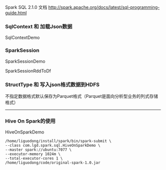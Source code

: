 

Spark SQL 2.1.0 文档
http://spark.apache.org/docs/latest/sql-programming-guide.html


### SqlContext 和 加载Json数据

SqlContextDemo

### SparkSession

SparkSessionDemo

SparkSessionRddToDf

### StructType 和 写入json格式数据到HDFS

不指定数据格式默认保存为Parquet格式（Parquet是面向分析型业务的列式存储格式）




---
### Hive On Spark的使用

HiveOnSparkDemo

```
/home/liguodong/install/spark/bin/spark-submit \
--class com.lgd.spark.sql.HiveOnSparkDemo \
--master spark://ubuntu:7077 \
--executor-memory 1024m \
--total-executor-cores 1 \
/home/liguodong/code/original-spark-1.0.jar
```

